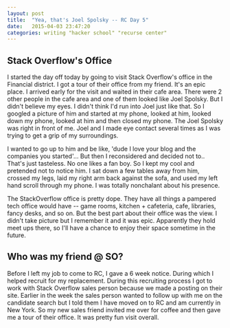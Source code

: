```yaml
---
layout: post
title:  "Yea, that's Joel Spolsky -- RC Day 5"
date:   2015-04-03 23:47:20
categories: writing "hacker school" "recurse center"
---
```


## Stack Overflow's Office

I started the day off today by going to visit Stack Overflow's office in the Financial district. I got a tour of their office from my friend. It's an epic place. I arrived early for the visit and waited in their cafe area. There were 2 other people in the cafe area and one of them looked like Joel Spolsky. But I didn't believe my eyes. I didn't think I'd run into Joel just like that. So I googled a picture of him and started at my phone, looked at him, looked down my phone, looked at him and then closed my phone. The Joel Spolsky was right in front of me. Joel and I made eye contact several times as I was trying to get a grip of my surroundings.

I wanted to go up to him and be like, 'dude I love your blog and the companies you started'... But then I reconsidered and decided not to.. That's just tasteless. No one likes a fan boy. So I kept my cool and pretended not to notice him. I sat down a few tables away from him, crossed my legs, laid my right arm back against the sofa, and used my left hand scroll through my phone. I was totally nonchalant about his presence.

The StackOverflow office is pretty dope. They have all things a pampered tech office would have -- game rooms, kitchen + cafeteria, cafe, libraries, fancy desks, and so on. But the best part about their office was the view. I didn't take picture but I remember it and it was epic. Apparently they hold meet ups there, so I'll have a chance to enjoy their space sometime in the future.

## Who was my friend @ SO?

Before I left my job to come to RC, I gave a 6 week notice. During which I helped recruit for my replacement. During this recruiting process I got to work with Stack Overflow sales person because we made a posting on their site. Earlier in the week the sales person wanted to follow up with me on the candidate search but I told them I have moved on to RC and am currently in New York. So my new sales friend invited me over for coffee and then gave me a tour of their office. It was pretty fun visit overall.